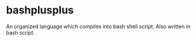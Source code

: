 # bashplusplus
An organized language which compiles into bash shell script. Also written in bash script.

